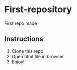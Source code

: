 # First-repository
First repo made

## Instructions
1. Clone this repo
2. Open html file in browser
3. Enjoy!
